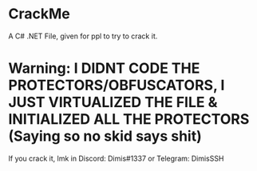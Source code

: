 # CrackMe
A C# .NET File, given for ppl to try to crack it.


# Warning: I DIDNT CODE THE PROTECTORS/OBFUSCATORS, I JUST VIRTUALIZED THE FILE & INITIALIZED ALL THE PROTECTORS (Saying so no skid says shit)


If you crack it, lmk in Discord: Dimis#1337 or Telegram: DimisSSH
